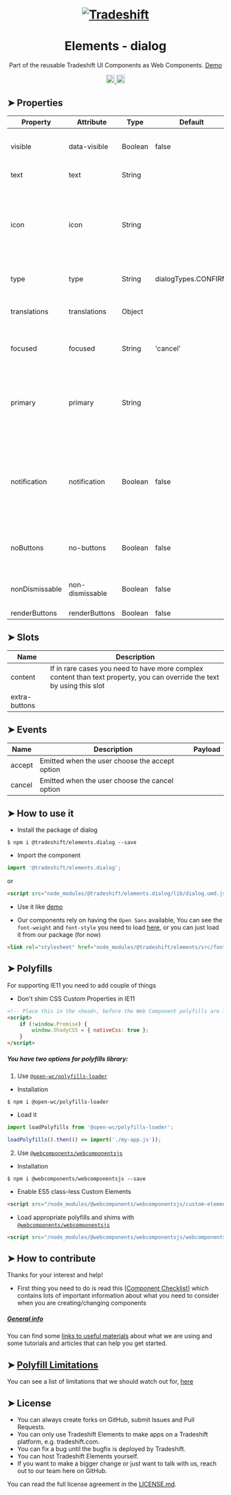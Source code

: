 <h1 align="center">
    <a href="https://tradeshift.com/">
      <img alt="Tradeshift" src="https://tradeshift.com/wp-content/themes/Tradeshift/img/brand/logo-black.png"/>
    </a>
</h1>

<h1 align="center">Elements - dialog</h1>

<p align="center">
  Part of the reusable Tradeshift UI Components as Web Components.
    <a href="https://tradeshift.github.io/elements/?path=/story/ts-dialog--default">
      Demo
    </a>
</p>

<p align="center">
    <a href="https://www.npmjs.com/package/@tradeshift/elements.dialog">
      <img alt="NPM Version" src="https://badgen.net/npm/v/@tradeshift/elements.dialog" height="20"/>
    </a>
    <a href="https://npmcharts.com/compare/@tradeshift/elements.dialog?minimal=true">
      <img alt="Downloads per month" src="https://badgen.net/npm/dm/@tradeshift/elements.dialog" height="20"/>
    </a>
</p>

<style>
  table {
        width:100%;
  }
</style>

## ➤ Properties

| Property | Attribute | Type | Default | Description |
| --- | --- | --- | --- | --- |
| visible | data-visible | Boolean | false | Dialog can be toggled by adding/removing this attribute |
| text | text | String |  | Text content of the modal |
| icon | icon | String |  | If you need a different icon that default ones, you can use one of Elements icon names. Notifications will ignore this |
| type | type | String | dialogTypes.CONFIRM | `success`, `info`, `confirm`, `warning`, `danger`, `error` |
| translations | translations | Object |  | can be used for customizing the buttons text and translations |
| focused | focused | String | 'cancel' | set the default focus on the button, either `accept` or `cancel` |
| primary | primary | String |  | either `accept` or `cancel` can be used to change the button type, based on the dialog type, by default both are secondary |
| notification | notification | Boolean | false | If it is a notification, no cancel button will be rendered. Notifications of type 'success' will auto-close on timeout, if they are not `non-dismissable` |
| noButtons | no-buttons | Boolean | false | Render no buttons. This only affects notifications of type 'success' |
| nonDismissable | non-dismissable | Boolean | false | Cannot be dismissed. This only affect notifications |
| renderButtons | renderButtons | Boolean | false | INTERNAL |

## ➤ Slots

| Name | Description |
| --- | --- |
| content | If in rare cases you need to have more complex content than text property, you can override the text by using this slot |
| extra-buttons |  |

## ➤ Events

| Name   | Description                                    | Payload |
| ------ | ---------------------------------------------- | ------- |
| accept | Emitted when the user choose the accept option |         |
| cancel | Emitted when the user choose the cancel option |         |

## ➤ How to use it

- Install the package of dialog

```shell
$ npm i @tradeshift/elements.dialog --save
```

- Import the component

```js
import '@tradeshift/elements.dialog';
```

or

```html
<script src="node_modules/@tradeshift/elements.dialog/lib/dialog.umd.js"></script>
```

- Use it like [demo]("https://tradeshift.github.io/elements/?path=/story/ts-dialog--default")

- Our components rely on having the `Open Sans` available, You can see the `font-weight` and `font-style` you need to load [here](https://github.com/Tradeshift/elements/blob/master/packages/core/src/fonts.css), or you can just load it from our package (for now)

```html
<link rel="stylesheet" href="node_modules/@tradeshift/elements/src/fonts.css" />
```

## ➤ Polyfills

For supporting IE11 you need to add couple of things

- Don't shim CSS Custom Properties in IE11

```html
<!-- Place this in the <head>, before the Web Component polyfills are loaded -->
<script>
	if (!window.Promise) {
		window.ShadyCSS = { nativeCss: true };
	}
</script>
```

##### You have two options for polyfills library:

1. Use [`@open-wc/polyfills-loader`](https://github.com/open-wc/open-wc/tree/master/packages/polyfills-loader)

- Installation

```shell
$ npm i @open-wc/polyfills-loader
```

- Load it

```js
import loadPolyfills from '@open-wc/polyfills-loader';

loadPolyfills().then(() => import('./my-app.js'));
```

2. Use [`@webcomponents/webcomponentsjs`](https://github.com/webcomponents/polyfills/tree/master/packages/webcomponentsjs)

- Installation

```hell
$ npm i @webcomponents/webcomponentsjs --save
```

- Enable ES5 class-less Custom Elements

```html
<script src="/node_modules/@webcomponents/webcomponentsjs/custom-elements-es5-adapter.js"></script>
```

- Load appropriate polyfills and shims with [`@webcomponents/webcomponentsjs`](https://github.com/webcomponents/webcomponentsjs)

```html
<script src="/node_modules/@webcomponents/webcomponentsjs/webcomponents-loader.js" defer></script>
```

## ➤ How to contribute

Thanks for your interest and help!

- First thing you need to do is read this [[Component Checklist](https://github.com/Tradeshift/elements/wiki/Component-checklist)] which contains lots of important information about what you need to consider when you are creating/changing components

##### [General info](https://github.com/Tradeshift/elements/wiki/Useful-materials-starter)

You can find some [links to useful materials](https://github.com/Tradeshift/elements/wiki/Useful-materials-starter) about what we are using and some tutorials and articles that can help you get started.

## ➤ [Polyfill Limitations](https://github.com/Tradeshift/elements/wiki/Polyfill-Limitations)

You can see a list of limitations that we should watch out for, [here](https://github.com/Tradeshift/elements/wiki/Polyfill-Limitations)

## ➤ License

- You can always create forks on GitHub, submit Issues and Pull Requests.
- You can only use Tradeshift Elements to make apps on a Tradeshift platform, e.g. tradeshift.com.
- You can fix a bug until the bugfix is deployed by Tradeshift.
- You can host Tradeshift Elements yourself.
- If you want to make a bigger change or just want to talk with us, reach out to our team here on GitHub.

You can read the full license agreement in the [LICENSE.md](https://github.com/Tradeshift/elements/blob/master/LICENSE.md).
